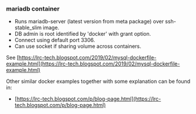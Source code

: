 ### mariadb container

 - Runs mariadb-server (latest version from meta package) over ssh-stable_slim image.
 - DB admin is root identified by 'docker' with grant option.
 - Connect using default port 3306.
 - Can use socket if sharing volume across containers.

See [https://lrc-tech.blogspot.com/2019/02/mysql-dockerfile-example.html](https://lrc-tech.blogspot.com/2019/02/mysql-dockerfile-example.html)

Other similar docker examples together with some explanation can be found in:

 - [https://lrc-tech.blogspot.com/p/blog-page.html](https://lrc-tech.blogspot.com/p/blog-page.html)

